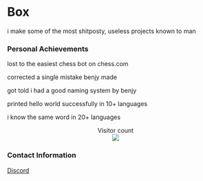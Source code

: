 # Box

i make some of the most shitposty, useless projects known to man 

### Personal Achievements 
lost to the easiest chess bot on chess.com 

corrected a single mistake benjy made 

got told i had a good naming system by benjy

printed hello world successfully in 10+ languages 

i know the same word in 20+ languages

<p align="center"> 
  Visitor count<br>
  <img src="https://profile-counter.glitch.me/Bocksa/count.svg" />
</p>

### Contact Information

[Discord](https://discord.com/users/798027635979845682)
